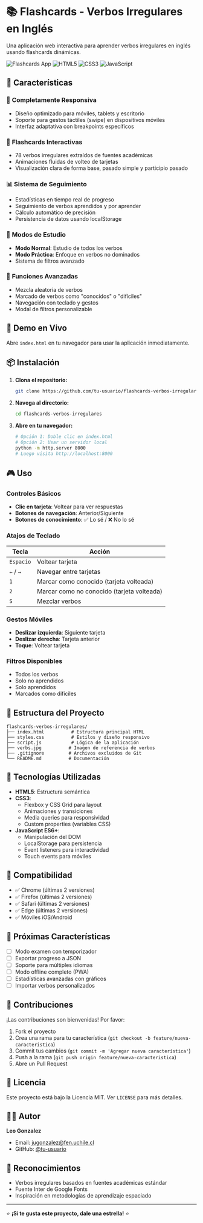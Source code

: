 # 📚 Flashcards - Verbos Irregulares en Inglés

Una aplicación web interactiva para aprender verbos irregulares en inglés usando flashcards dinámicas.

![Flashcards App](https://img.shields.io/badge/Status-Activo-brightgreen)
![HTML5](https://img.shields.io/badge/HTML5-E34F26?style=flat&logo=html5&logoColor=white)
![CSS3](https://img.shields.io/badge/CSS3-1572B6?style=flat&logo=css3&logoColor=white)
![JavaScript](https://img.shields.io/badge/JavaScript-F7DF1E?style=flat&logo=javascript&logoColor=black)

## 🌟 Características

### 📱 **Completamente Responsiva**
- Diseño optimizado para móviles, tablets y escritorio
- Soporte para gestos táctiles (swipe) en dispositivos móviles
- Interfaz adaptativa con breakpoints específicos

### 🎴 **Flashcards Interactivas**
- 78 verbos irregulares extraídos de fuentes académicas
- Animaciones fluidas de volteo de tarjetas
- Visualización clara de forma base, pasado simple y participio pasado

### 📊 **Sistema de Seguimiento**
- Estadísticas en tiempo real de progreso
- Seguimiento de verbos aprendidos y por aprender
- Cálculo automático de precisión
- Persistencia de datos usando localStorage

### 🎯 **Modos de Estudio**
- **Modo Normal**: Estudio de todos los verbos
- **Modo Práctica**: Enfoque en verbos no dominados
- Sistema de filtros avanzado

### 🔧 **Funciones Avanzadas**
- Mezcla aleatoria de verbos
- Marcado de verbos como "conocidos" o "difíciles"
- Navegación con teclado y gestos
- Modal de filtros personalizable

## 🚀 Demo en Vivo

Abre `index.html` en tu navegador para usar la aplicación inmediatamente.

## 📦 Instalación

1. **Clona el repositorio:**
   ```bash
   git clone https://github.com/tu-usuario/flashcards-verbos-irregulares.git
   ```

2. **Navega al directorio:**
   ```bash
   cd flashcards-verbos-irregulares
   ```

3. **Abre en tu navegador:**
   ```bash
   # Opción 1: Doble clic en index.html
   # Opción 2: Usar un servidor local
   python -m http.server 8000
   # Luego visita http://localhost:8000
   ```

## 🎮 Uso

### **Controles Básicos**
- **Clic en tarjeta**: Voltear para ver respuestas
- **Botones de navegación**: Anterior/Siguiente
- **Botones de conocimiento**: ✅ Lo sé / ❌ No lo sé

### **Atajos de Teclado**
| Tecla | Acción |
|-------|---------|
| `Espacio` | Voltear tarjeta |
| `←` / `→` | Navegar entre tarjetas |
| `1` | Marcar como conocido (tarjeta volteada) |
| `2` | Marcar como no conocido (tarjeta volteada) |
| `S` | Mezclar verbos |

### **Gestos Móviles**
- **Deslizar izquierda**: Siguiente tarjeta
- **Deslizar derecha**: Tarjeta anterior
- **Toque**: Voltear tarjeta

### **Filtros Disponibles**
- Todos los verbos
- Solo no aprendidos
- Solo aprendidos
- Marcados como difíciles

## 📁 Estructura del Proyecto

```
flashcards-verbos-irregulares/
├── index.html          # Estructura principal HTML
├── styles.css          # Estilos y diseño responsivo
├── script.js           # Lógica de la aplicación
├── verbs.jpg          # Imagen de referencia de verbos
├── .gitignore         # Archivos excluidos de Git
└── README.md          # Documentación
```

## 🎨 Tecnologías Utilizadas

- **HTML5**: Estructura semántica
- **CSS3**: 
  - Flexbox y CSS Grid para layout
  - Animaciones y transiciones
  - Media queries para responsividad
  - Custom properties (variables CSS)
- **JavaScript ES6+**: 
  - Manipulación del DOM
  - LocalStorage para persistencia
  - Event listeners para interactividad
  - Touch events para móviles

## 📱 Compatibilidad

- ✅ Chrome (últimas 2 versiones)
- ✅ Firefox (últimas 2 versiones)
- ✅ Safari (últimas 2 versiones)
- ✅ Edge (últimas 2 versiones)
- ✅ Móviles iOS/Android

## 🔮 Próximas Características

- [ ] Modo examen con temporizador
- [ ] Exportar progreso a JSON
- [ ] Soporte para múltiples idiomas
- [ ] Modo offline completo (PWA)
- [ ] Estadísticas avanzadas con gráficos
- [ ] Importar verbos personalizados

## 🤝 Contribuciones

¡Las contribuciones son bienvenidas! Por favor:

1. Fork el proyecto
2. Crea una rama para tu característica (`git checkout -b feature/nueva-caracteristica`)
3. Commit tus cambios (`git commit -m 'Agregar nueva característica'`)
4. Push a la rama (`git push origin feature/nueva-caracteristica`)
5. Abre un Pull Request

## 📄 Licencia

Este proyecto está bajo la Licencia MIT. Ver `LICENSE` para más detalles.

## 👨‍💻 Autor

**Leo Gonzalez**
- Email: jugonzalez@fen.uchile.cl
- GitHub: [@tu-usuario](https://github.com/tu-usuario)

## 🙏 Reconocimientos

- Verbos irregulares basados en fuentes académicas estándar
- Fuente Inter de Google Fonts
- Inspiración en metodologías de aprendizaje espaciado

---

⭐ **¡Si te gusta este proyecto, dale una estrella!** ⭐
